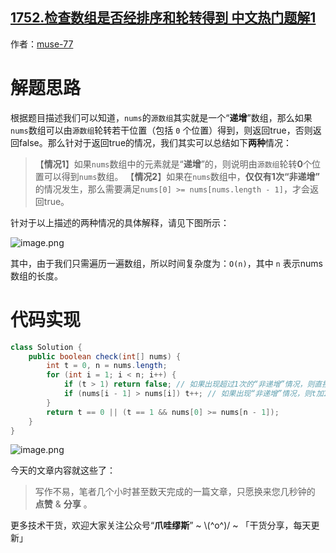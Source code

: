 ## [1752.检查数组是否经排序和轮转得到 中文热门题解1](https://leetcode.cn/problems/check-if-array-is-sorted-and-rotated/solutions/100000/-by-muse-77-oxgw)

作者：[muse-77](https://leetcode.cn/u/muse-77)

# 解题思路
根据题目描述我们可以知道，`nums`的`源数组`其实就是一个“**递增**”数组，那么如果`nums`数组可以由`源数组`轮转若干位置（包括 `0` 个位置）得到，则返回true，否则返回false。那么针对于返回true的情况，我们其实可以总结如下**两种**情况：
> 【**情况1**】如果`nums`数组中的元素就是“**递增**”的，则说明由`源数组`轮转**0**个位置可以得到`nums`数组。
> 【**情况2**】如果在`nums`数组中，**仅仅有1次“非递增”** 的情况发生，那么需要满足`nums[0] >= nums[nums.length - 1]`，才会返回true。

针对于以上描述的两种情况的具体解释，请见下图所示：

![image.png](https://pic.leetcode.cn/1669511056-xPHNaj-image.png)

其中，由于我们只需遍历一遍数组，所以时间复杂度为：`O(n)`，其中 `n` 表示nums数组的长度。

# 代码实现
```java
class Solution {
    public boolean check(int[] nums) {
        int t = 0, n = nums.length;
        for (int i = 1; i < n; i++) {
            if (t > 1) return false; // 如果出现超过1次的“非递增”情况，则直接返回false
            if (nums[i - 1] > nums[i]) t++; // 如果出现“非递增”情况，则t加1
        }
        return t == 0 || (t == 1 && nums[0] >= nums[n - 1]);
    }
}
```

![image.png](https://pic.leetcode.cn/1669511067-SQZzXV-image.png)

今天的文章内容就这些了：

> 写作不易，笔者几个小时甚至数天完成的一篇文章，只愿换来您几秒钟的 **点赞** & **分享** 。

更多技术干货，欢迎大家关注公众号“**爪哇缪斯**” ~ \\(^o^)/ ~ 「干货分享，每天更新」